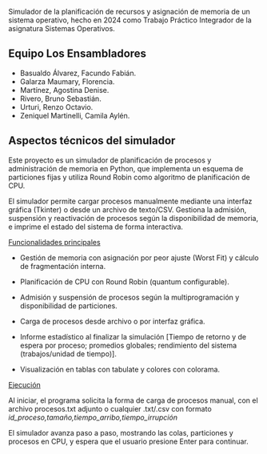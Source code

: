 
Simulador de la planificación de recursos y asignación de memoria de un sistema operativo, hecho en 2024 como
Trabajo Práctico Integrador de la asignatura Sistemas Operativos.

## Equipo Los Ensambladores

- Basualdo Álvarez, Facundo Fabián.
- Galarza Maumary, Florencia.
- Martínez, Agostina Denise.
- Rivero, Bruno Sebastián.
- Urturi, Renzo Octavio.
- Zeniquel Martinelli, Camila Aylén.



## Aspectos técnicos del simulador

Este proyecto es un simulador de planificación de procesos y administración de memoria en Python, que implementa un esquema de particiones fijas y utiliza Round Robin como algoritmo de planificación de CPU.

El simulador permite cargar procesos manualmente mediante una interfaz gráfica (Tkinter) o desde un archivo de texto/CSV. Gestiona la admisión, suspensión y reactivación de procesos según la disponibilidad de memoria, e imprime el estado del sistema de forma interactiva.

<ins> Funcionalidades principales </ins>
- Gestión de memoria con asignación por peor ajuste (Worst Fit) y cálculo de fragmentación interna.

- Planificación de CPU con Round Robin (quantum configurable).

- Admisión y suspensión de procesos según la multiprogramación y disponibilidad de particiones.

- Carga de procesos desde archivo o por interfaz gráfica.

- Informe estadístico al finalizar la simulación [Tiempo de retorno y de espera por proceso; promedios globales;
rendimiento del sistema (trabajos/unidad de tiempo)].

- Visualización en tablas con tabulate y colores con colorama.

<ins> Ejecución </ins>

Al iniciar, el programa solicita la forma de carga de procesos manual, con el archivo procesos.txt adjunto o cualquier .txt/.csv con formato _id_proceso,tamaño,tiempo_arribo,tiempo_irrupción_

El simulador avanza paso a paso, mostrando las colas, particiones y procesos en CPU, y espera que el usuario presione Enter para continuar.





